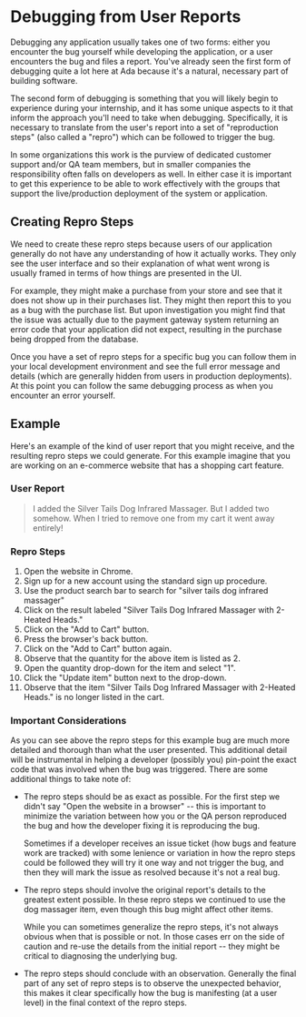 # Debugging from User Reports
Debugging any application usually takes one of two forms: either you encounter the bug yourself while developing the application, or a user encounters the bug and files a report. You've already seen the first form of debugging quite a lot here at Ada because it's a natural, necessary part of building software.

The second form of debugging is something that you will likely begin to experience during your internship, and it has some unique aspects to it that inform the approach you'll need to take when debugging. Specifically, it is necessary to translate from the user's report into a set of "reproduction steps" (also called a "repro") which can be followed to trigger the bug.

In some organizations this work is the purview of dedicated customer support and/or QA team members, but in smaller companies the responsibility often falls on developers as well. In either case it is important to get this experience to be able to work effectively with the groups that support the live/production deployment of the system or application.

## Creating Repro Steps
We need to create these repro steps because users of our application generally do not have any understanding of how it actually works. They only see the user interface and so their explanation of what went wrong is usually framed in terms of how things are presented in the UI.

For example, they might make a purchase from your store and see that it does not show up in their purchases list. They might then report this to you as a bug with the purchase list. But upon investigation you might find that the issue was actually due to the payment gateway system returning an error code that your application did not expect, resulting in the purchase being dropped from the database.

Once you have a set of repro steps for a specific bug you can follow them in your local development environment and see the full error message and details (which are generally hidden from users in production deployments). At this point you can follow the same debugging process as when you encounter an error yourself.

## Example
Here's an example of the kind of user report that you might receive, and the resulting repro steps we could generate. For this example imagine that you are working on an e-commerce website that has a shopping cart feature.

### User Report
> I added the Silver Tails Dog Infrared Massager. But I added two somehow. When I tried to remove one from my cart it went away entirely!

### Repro Steps
1. Open the website in Chrome.
1. Sign up for a new account using the standard sign up procedure.
1. Use the product search bar to search for "silver tails dog infrared massager"
1. Click on the result labeled "Silver Tails Dog Infrared Massager with 2-Heated Heads."
1. Click on the "Add to Cart" button.
1. Press the browser's back button.
1. Click on the "Add to Cart" button again.
1. Observe that the quantity for the above item is listed as 2.
1. Open the quantity drop-down for the item and select "1".
1. Click the "Update item" button next to the drop-down.
1. Observe that the item "Silver Tails Dog Infrared Massager with 2-Heated Heads." is no longer listed in the cart.

### Important Considerations
As you can see above the repro steps for this example bug are much more detailed and thorough than what the user presented. This additional detail will be instrumental in helping a developer (possibly you) pin-point the exact code that was involved when the bug was triggered. There are some additional things to take note of:

* The repro steps should be as exact as possible. For the first step we didn't say "Open the website in a browser" -- this is important to minimize the variation between how you or the QA person reproduced the bug and how the developer fixing it is reproducing the bug.

  Sometimes if a developer receives an issue ticket (how bugs and feature work are tracked) with some lenience or variation in how the repro steps could be followed they will try it one way and not trigger the bug, and then they will mark the issue as resolved because it's not a real bug.
* The repro steps should involve the original report's details to the greatest extent possible. In these repro steps we continued to use the dog massager item, even though this bug might affect other items.

  While you can sometimes generalize the repro steps, it's not always obvious when that is possible or not. In those cases err on the side of caution and re-use the details from the initial report -- they might be critical to diagnosing the underlying bug.
* The repro steps should conclude with an observation. Generally the final part of any set of repro steps is to observe the unexpected behavior, this makes it clear specifically how the bug is manifesting (at a user level) in the final context of the repro steps.
